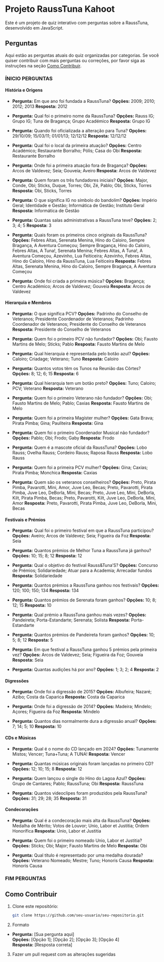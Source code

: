 # Projeto RaussTuna Kahoot

Este é um projeto de quiz interativo com perguntas sobre a RaussTuna, desenvolvido em JavaScript.

## Perguntas

Aqui estão as perguntas atuais do quiz organizadas por categorias. Se você quiser contribuir com mais perguntas ou correções, por favor siga as instruções na seção [Como Contribuir](#como-contribuir).

### ÍNICIO PERGUNTAS

#### História e Origens

- **Pergunta:** Em que ano foi fundada a RaussTuna?
  **Opções:** 2009; 2010; 2012; 2013
  **Resposta:** 2012

- **Pergunta:** Qual foi o primeiro nome da RaussTuna?
  **Opções:** Rauss IG; Grupo IG; Tuna de Bragança; Grupo Académico
  **Resposta:** Grupo IG

- **Pergunta:** Quando foi oficializada a alteração para Tuna?
  **Opções:** 29/10/09; 15/03/11; 01/01/13; 12/12/12
  **Resposta:** 12/12/12

- **Pergunta:** Qual foi o local da primeira atuação?
  **Opções:** Centro Académico; Restaurante Borralho; Pólis; Casa do Obi
  **Resposta:** Restaurante Borralho

- **Pergunta:** Onde foi a primeira atuação fora de Bragança?
  **Opções:** Arcos de Valdevez; Seia; Gouveia; Aveiro
  **Resposta:** Arcos de Valdevez

- **Pergunta:** Quem foram os três fundadores iniciais?
  **Opções:** Major, Conde, Obi; Sticks, Duque, Torres; Obi, Zé, Pablo; Obi, Sticks, Torres
  **Resposta:** Obi, Sticks, Torres

- **Pergunta:** O que significa IG no símbolo do bandolim?
  **Opções:** Império Geral; Identidade e Gestão; Informática de Gestão; Instituto Geral
  **Resposta:** Informática de Gestão

- **Pergunta:** Quantas salas administrativas a RaussTuna teve?
  **Opções:** 2; 3; 4; 5
  **Resposta:** 3

- **Pergunta:** Quais foram os primeiros cinco originais da RaussTuna?
  **Opções:** Febres Altas, Serenata Menina, Hino do Caloiro, Sempre Bragança, A Aventura Começou; Sempre Bragança, Hino do Caloiro, Febres Altas, A Tuna!, Serenata Menina; Febres Altas, A Tuna!, A Aventura Começou, Azevinho, Lua Feiticeira; Azevinho, Febres Altas, Hino do Caloiro, Hino da RaussTuna, Lua Feiticeira
  **Resposta:** Febres Altas, Serenata Menina, Hino do Caloiro, Sempre Bragança, A Aventura Começou

- **Pergunta:** Onde foi criada a primeira música?
  **Opções:** Bragança; Centro Académico; Arcos de Valdevez; Gouveia
  **Resposta:** Arcos de Valdevez

#### Hierarquia e Membros

- **Pergunta:** O que significa PCV?
  **Opções:** Padrinho do Conselho de Veteranos; Presidente Coordenador de Veteranos; Padrinho Coordenador de Veteranos; Presidente do Conselho de Veteranos
  **Resposta:** Presidente do Conselho de Veteranos

- **Pergunta:** Quem foi o primeiro PCV não fundador?
  **Opções:** Obi; Fausto Martins de Melo; Sticks; Pablo
  **Resposta:** Fausto Martins de Melo

- **Pergunta:** Qual hierarquia é representada pelo botão azul?
  **Opções:** Caloiro; Criadage; Veterano; Tuno
  **Resposta:** Caloiro

- **Pergunta:** Quantos votos têm os Tunos na Reunião das Côrtes?
  **Opções:** 8; 12; 6; 15
  **Resposta:** 6

- **Pergunta:** Qual hierarquia tem um botão preto?
  **Opções:** Tuno; Caloiro; PCV; Veterano
  **Resposta:** Veterano

- **Pergunta:** Quem foi o primeiro Veterano não fundador?
  **Opções:** Obi; Fausto Martins de Melo; Pablo; Caxias
  **Resposta:** Fausto Martins de Melo

- **Pergunta:** Quem foi a primeira Magíster mulher?
  **Opções:** Gata Brava; Pirata Pimba; Gina; Pauliteira
  **Resposta:** Gina

- **Pergunta:** Quem foi o primeiro Coordenador Musical não fundador?
  **Opções:** Pablo; Obi; Frodo; Gaby
  **Resposta:** Frodo

- **Pergunta:** Quem é a mascote oficial da RaussTuna?
  **Opções:** Lobo Rauss; Ovelha Rauss; Cordeiro Rauss; Raposa Rauss
  **Resposta:** Lobo Rauss

- **Pergunta:** Quem foi a primeira PCV mulher?
  **Opções:** Gina; Caxias; Pirata Pimba; Monchica
  **Resposta:** Caxias

- **Pergunta:** Quem são os veteranos conselheiros?
  **Opções:** Preto, Pirata Pimba, Pavarotti, Mini, Amor, Juve Leo, Becas; Preto, Pavarotti, Pirata Pimba, Juve Leo, DeBorla, Mini, Becas; Preto, Juve Leo, Mini, DeBorla, Kilt, Pirata Pimba, Becas; Preto, Pavarotti, Kilt, Juve Leo, DeBorla, Mini, Amor
  **Resposta:** Preto, Pavarotti, Pirata Pimba, Juve Leo, DeBorla, Mini, Becas

#### Festivais e Prémios
- **Pergunta:** Qual foi o primeiro festival em que a RaussTuna participou?
  **Opções:** Aveiro; Arcos de Valdevez; Seia; Figueira da Foz
  **Resposta:** Seia

- **Pergunta:** Quantos prémios de Melhor Tuna a RaussTuna já ganhou?
  **Opções:** 10; 15; 8; 12
  **Resposta:** 12

- **Pergunta:** Qual o objetivo do festival Rauss&Tuna’S?
  **Opções:** Concurso de Prémios; Solidariedade; Atuar para a Academia; Arrecadar fundos
  **Resposta:** Solidariedade

- **Pergunta:** Quantos prémios a RaussTuna ganhou nos festivais?
  **Opções:** 120; 100; 150; 134
  **Resposta:** 134

- **Pergunta:** Quantos prémios de Serenata foram ganhos?
  **Opções:** 10; 8; 12; 15
  **Resposta:** 10

- **Pergunta:** Qual prémio a RaussTuna ganhou mais vezes?
  **Opções:** Pandeireta; Porta-Estandarte; Serenata; Solista
  **Resposta:** Porta-Estandarte

- **Pergunta:** Quantos prémios de Pandeireta foram ganhos?
  **Opções:** 10; 5; 8; 12
  **Resposta:** 5

- **Pergunta:** Em que festival a RaussTuna ganhou 5 prémios pela primeira vez?
  **Opções:** Arcos de Valdevez; Seia; Figueira da Foz; Gouveia
  **Resposta:** Seia

- **Pergunta:** Quantas audições há por ano?
  **Opções:** 1; 3; 2; 4
  **Resposta:** 2

#### Digressões
- **Pergunta:** Onde foi a digressão de 2015?
  **Opções:** Albufeira; Nazaré; Azibo; Costa da Caparica
  **Resposta:** Costa da Caparica

- **Pergunta:** Onde foi a digressão de 2014?
  **Opções:** Madeira; Mindelo; Açores; Figueira da Foz
  **Resposta:** Mindelo

- **Pergunta:** Quantos dias normalmente dura a digressão anual?
  **Opções:** 7; 14; 5; 10
  **Resposta:** 10

#### CDs e Músicas
- **Pergunta:** Qual é o nome do CD lançado em 2024?
  **Opções:** Tunamente Mistos; Vencer; Tuna+Tuna; A TUNA!
  **Resposta:** Vencer

- **Pergunta:** Quantas músicas originais foram lançadas no primeiro CD?
  **Opções:** 12; 10; 15; 8
  **Resposta:** 12

- **Pergunta:** Quem lançou o single do Hino do Lagoa Azul?
  **Opções:** Grupo de Cantares; Pablo; RaussTuna; Obi
  **Resposta:** RaussTuna

- **Pergunta:** Quantos videoclipes foram produzidos pela RaussTuna?
  **Opções:** 31; 29; 28; 35
  **Resposta:** 31

#### Condecorações
- **Pergunta:** Qual é a condecoração mais alta da RaussTuna?
  **Opções:** Medalha de Mérito; Votos de Louvor; Unio, Labor et Justitia; Ordem Honorífica
  **Resposta:** Unio, Labor et Justitia

- **Pergunta:** Quem foi o primeiro nomeado Unio, Labor et Justitia?
  **Opções:** Sticks; Obi; Major; Fausto Martins de Melo
  **Resposta:** Obi

- **Pergunta:** Qual título é representado por uma medalha dourada?
  **Opções:** Veterano Nomeado; Mestre; Tuno; Honoris Causa
  **Resposta:** Honoris Causa

### FIM PERGUNTAS

## Como Contribuir

1. Clone este repositório:  
   ```bash
   git clone https://github.com/seu-usuario/seu-repositorio.git

2. Formato
- **Pergunta:** [Sua pergunta aqui]  
  **Opções:** [Opção 1]; [Opção 2]; [Opção 3]; [Opção 4]  
  **Resposta:** [Resposta correta]

3. Fazer um pull request com as alterações sugeridas